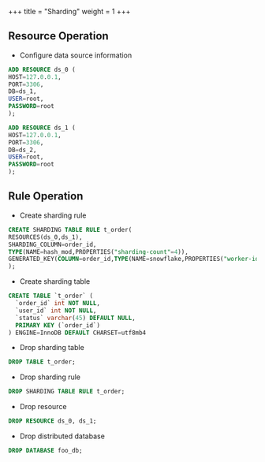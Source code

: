 +++
title = "Sharding"
weight = 1
+++

## Resource Operation

- Configure data source information

```sql
ADD RESOURCE ds_0 (
HOST=127.0.0.1,
PORT=3306,
DB=ds_1,
USER=root,
PASSWORD=root
);

ADD RESOURCE ds_1 (
HOST=127.0.0.1,
PORT=3306,
DB=ds_2,
USER=root,
PASSWORD=root
);
```

## Rule Operation

- Create sharding rule

```sql
CREATE SHARDING TABLE RULE t_order(
RESOURCES(ds_0,ds_1),
SHARDING_COLUMN=order_id,
TYPE(NAME=hash_mod,PROPERTIES("sharding-count"=4)),
GENERATED_KEY(COLUMN=order_id,TYPE(NAME=snowflake,PROPERTIES("worker-id"=123)))
);
```

- Create sharding table

```sql
CREATE TABLE `t_order` (
  `order_id` int NOT NULL,
  `user_id` int NOT NULL,
  `status` varchar(45) DEFAULT NULL,
  PRIMARY KEY (`order_id`)
) ENGINE=InnoDB DEFAULT CHARSET=utf8mb4
```

- Drop sharding table

```sql
DROP TABLE t_order;
```

- Drop sharding rule

```sql
DROP SHARDING TABLE RULE t_order;
```

- Drop resource

```sql
DROP RESOURCE ds_0, ds_1;
```

- Drop distributed database

```sql
DROP DATABASE foo_db;
```
